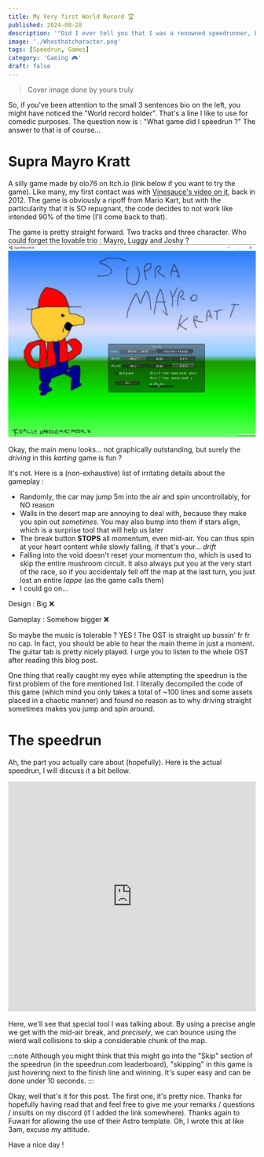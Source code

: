 ```yaml
---
title: My Very first World Record 🏆
published: 2024-08-28
description: '"Did I ever tell you that I was a renowned speedrunner, back in my days..."'
image: './Whosthatcharacter.png'
tags: [Speedrun, Games]
category: 'Gaming 🎮'
draft: false 
---
```

> Cover image done by yours truly

So, if you've been attention to the small 3 sentences bio on the left, you might have noticed the "World record holder". That's a line I like to use for comedic purposes.
The question now is : "What game did I speedrun ?" The answer to that is of course...

# Supra Mayro Kratt
A silly game made by olo76 on Itch.io (link below if you want to try the game). Like many, my first contact was with [Vinesauce's video on it](https://youtu.be/FxYKu_lkY_4), back in 2012. The game is obviously a ripoff from Mario Kart, but with the particularity that it is SO repugnant, the code decides to not work like intended 90% of the time (I'll come back to that).

The game is pretty straight forward. Two tracks and three character. Who could forget the lovable trio : Mayro, Luggy and Joshy ?
![Main menu of the game, notice the name of the window and the "trial version"](./main_menu.png)

Okay, the main menu looks... not graphically outstanding, but surely the _driving_ in this _karting_ game is fun ?

It's not. Here is a (non-exhaustive) list of irritating details about the gameplay :
- Randomly, the car may jump 5m into the air and spin uncontrollably, for NO reason
- Walls in the desert map are annoying to deal with, because they make you spin out _sometimes_. You may also bump into them if stars align, which is a surprise tool that will help us later
- The break button **STOPS** all momentum, even mid-air. You can thus spin at your heart content while slowly falling, if that's your... _drift_
- Falling into the void doesn't reset your momentum tho, which is used to skip the entire mushroom circuit. It also always put you at the very start of the race, so if you accidentaly fell off the map at the last turn, you just lost an entire _lappe_ (as the game calls them)
- I could go on...

Design : Big ❌

Gameplay : Somehow bigger ❌

So maybe the music is tolerable ? YES ! The OST is straight up bussin' fr fr no cap. In fact, you should be able to hear the main theme in just a moment. The guitar tab is pretty nicely played. I urge you to listen to the whole OST after reading this blog post.

One thing that really caught my eyes while attempting the speedrun is the first problem of the fore mentioned list. I literally decompiled the code of this game (which mind you only takes a total of ~100 lines and some assets placed in a chaotic manner) and found no reason as to why driving straight sometimes makes you jump and spin around.

# The speedrun

Ah, the part you actually care about (hopefully). Here is the actual speedrun, I will discuss it a bit bellow.
<iframe width="100%" height="468" src="https://www.youtube.com/embed/scI1gt7AhW8" title="YouTube video player" frameborder="0" allowfullscreen></iframe>

Here, we'll see that special tool I was talking about. By using a precise angle we get with the mid-air break, and _precisely_, we can bounce using the wierd wall collisions to skip a considerable chunk of the map. 

:::note
Although you might think that this might go into the "Skip" section of the speedrun (in the speedrun.com leaderboard), "skipping" in this game is just hovering next to the finish line and winning. It's super easy and can be done under 10 seconds.
:::

Okay, well that's it for this post. The first one, it's pretty nice. Thanks for hopefully having read that and feel free to give me your remarks / questions / insults on my discord (if I added the link somewhere). Thanks again to Fuwari for allowing the use of their Astro template. Oh, I wrote this at like 3am, excuse my attitude. 

Have a nice day !